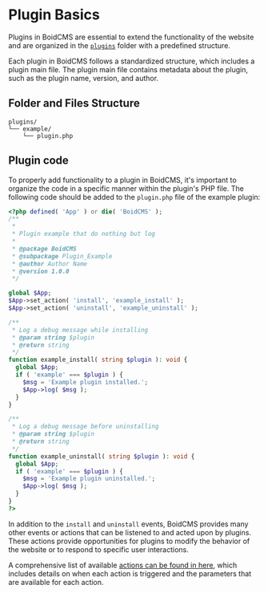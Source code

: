 # Plugin Basics
Plugins in BoidCMS are essential to extend the functionality of the website and are organized in the [`plugins`](/folders?id=plugins) folder with a predefined structure.

Each plugin in BoidCMS follows a standardized structure, which includes a plugin main file. The plugin main file contains metadata about the plugin, such as the plugin name, version, and author. 


## Folder and Files Structure

```plain
plugins/
└── example/
    └── plugin.php
```


## Plugin code
To properly add functionality to a plugin in BoidCMS, it's important to organize the code in a specific manner within the plugin's PHP file. The following code should be added to the `plugin.php` file of the example plugin:

```php
<?php defined( 'App' ) or die( 'BoidCMS' );
/**
 *
 * Plugin example that do nothing but log
 *
 * @package BoidCMS
 * @subpackage Plugin_Example
 * @author Author Name
 * @version 1.0.0
 */

global $App;
$App->set_action( 'install', 'example_install' );
$App->set_action( 'uninstall', 'example_uninstall' );

/**
 * Log a debug message while installing
 * @param string $plugin
 * @return string
 */
function example_install( string $plugin ): void {
  global $App;
  if ( 'example' === $plugin ) {
    $msg = 'Example plugin installed.';
    $App->log( $msg );
  }
}

/**
 * Log a debug message before uninstalling
 * @param string $plugin
 * @return string
 */
function example_uninstall( string $plugin ): void {
  global $App;
  if ( 'example' === $plugin ) {
    $msg = 'Example plugin uninstalled.';
    $App->log( $msg );
  }
}
?>
```

In addition to the `install` and `uninstall` events, BoidCMS provides many other events or actions that can be listened to and acted upon by plugins. These actions provide opportunities for plugins to modify the behavior of the website or to respond to specific user interactions.

A comprehensive list of available [actions can be found in here](/developer/actions), which includes details on when each action is triggered and the parameters that are available for each action.
